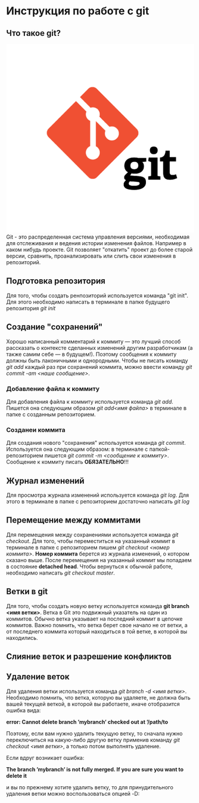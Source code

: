 # Инструкция по работе с git

## Что такое git?
 ![Git](git.jpg)Git - это распределенная система управления версиями, необходимая для отслеживания и ведения истории изменения файлов. Например в каком нибудь проекте. Git позволяет "откатить" проект до более старой версии, сравнить, проанализировать или слить свои изменения в репозиторий.

## Подготовка репозитория
Для того, чтобы создать ренпозиторий используется команда "git init". Для этого необходимо написать в терминале в папке будущего репозитория *git init*

## Создание "сохранений"

Хорошо написанный комментарий к коммиту — это лучший способ рассказать о контексте сделанных изменений другим разработчикам (а также самим себе — в будущем!). Поэтому сообщения к коммиту должны быть лаконичными и однородными. Чтобы не писать команду *git add* каждый раз при сохранений коммита, можно ввести команду *git commit -am <наше сообщение>*.

### Добавление файла к коммиту

Для добавления файла к коммиту используется команда *git add*. Пишется она следующим образом *git add<имя файла>* в терминале в папке с созданным репозиторием.

### Созданеи коммита

Для создания нового "сохранения" используется команда *git commit*. Используется она следующим образом: в терминале с папкой-репозиторием  пишется *git commit -m <сообщение к коммиту>*. Сообщение к коммиту писать **ОБЯЗАТЕЛЬНО**!!! 

## Журнал изменений
Для просмотра журнала изменений используется команда *git log*. Для этого в терминале в папке с репозиторием достаточно написать *git log*

## Перемещение между коммитами
Для перемещения между сохранениями используется команда *git checkout*. Для того, чтобы переместиться на указанный коммит в терминале в папке с репозиторием пишем *git checkout <номер коммита>*. **Номер коммита** берется из журнала изменений, о котором сказано выше. После перемещения на указанный коммит мы попадаем в состояние **detached head**. Чтобы вернуться к обычной работе, необходимо написать *git checkout master*.

## Ветки в git

Для того, чтобы создать новую ветку используется команда **git branch <имя ветки>**. Ветка в Git это подвижный указатель на один из коммитов. Обычно ветка указывает на последний коммит в цепочке коммитов. Важно помнить, что ветка берет свое начало не от ветки, а от последнего коммита который находиться в той ветке, в которой вы находились. 

## Слияние веток и разрешение конфликтов

## Удаление веток

Для удаления ветки используется команда *git branch -d <имя ветки>*. Необходимо помнить, что ветка, которую вы удаляете, не должна быть вашей текущей веткой, в которой вы работаете, иначе отобразится ошибка вида:

**error: Cannot delete branch ’mybranch’ checked out at ’/path/to**

Поэтому, если вам нужно удалить текущую ветку, то сначала нужно переключиться на какую-либо другую ветку применив команду *git checkout <имя ветки>*, а только потом выполнять удаление.

Если вдруг возникает ошибка: 

**The branch ’mybranch’ is not fully merged. If you are sure you want to delete it** 

и вы по прежнему хотите удалить ветку, то для принудительного удаления ветки можно воспользоваться опцией -D:
